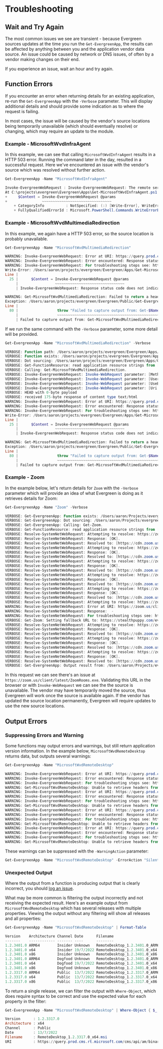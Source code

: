 ﻿---
layout: doc
---
# Troubleshooting

## Wait and Try Again

The most common issues we see are transient - because Evergreen sources updates at the time you run the `Get-EvergreenApp`, the results can be affected by anything between you and the application vendor data source. An issue could be caused by network or DNS issues, of often by a vendor making changes on their end.

If you experience an issue, wait an hour and try again.

## Function Errors

If you encounter an error when returning details for an existing application, re-run the `Get-EvergreenApp` with the `-Verbose` parameter. This will display additional details and should provide some indication as to where the request is failing.

In most cases, the issue will be caused by the vendor's source locations being temporarily unavailable (which should eventually resolve) or changing, which may require an update to the module.

### Example - MicrosoftWvdInfraAgent

In this example, we can see that calling `MicrosoftWvdInfraAgent` results in a HTTP 503 error. Running the command later in the day, resulted in a successful request. Here we've encountered an issue with the vendor's source which was resolved without further action.

```powershell
Get-EvergreenApp -Name "MicrosoftWvdInfraAgent"

Invoke-EvergreenWebRequest : Invoke-EvergreenWebRequest: The remote server returned an error: (503) Server Unavailable..
At C:\projects\evergreen\Evergreen\Apps\Get-MicrosoftWvdInfraAgent.ps1:25 char:16
+     $Content = Invoke-EvergreenWebRequest @params
+                ~~~~~~~~~~~~~~~~~~~~~~~~~~~~~~~~
    + CategoryInfo          : NotSpecified: (:) [Write-Error], WriteErrorException
    + FullyQualifiedErrorId : Microsoft.PowerShell.Commands.WriteErrorException,Invoke-EvergreenWebRequest
```

### Example - MicrosoftWvdMultimediaRedirection

In this example, we again have a HTTP 503 error, so the source location is probably unavailable.

```powershell
Get-EvergreenApp -Name "MicrosoftWvdMultimediaRedirection"

WARNING: Invoke-EvergreenWebRequest: Error at URI: https://query.prod.cms.rt.microsoft.com/cms/api/am/binary/RE4QWrF.
WARNING: Invoke-EvergreenWebRequest: Error encountered: Response status code does not indicate success: 503 (Service Unavailable)..
WARNING: Invoke-EvergreenWebRequest: For troubleshooting steps see: https://stealthpuppy.com/evergreen/troubleshoot/.
Write-Error: /Users/aaron/projects/evergreen/Evergreen/Apps/Get-MicrosoftWvdMultimediaRedirection.ps1:25
Line |
  25 |      $Content = Invoke-EvergreenWebRequest @params
     |                 ~~~~~~~~~~~~~~~~~~~~~~~~~~~~~~~~
     | Invoke-EvergreenWebRequest: Response status code does not indicate success: 503 (Service Unavailable)..

WARNING: Get-MicrosoftWvdMultimediaRedirection: Failed to return a header from https://query.prod.cms.rt.microsoft.com/cms/api/am/binary/RE4QWrF.
Exception: /Users/aaron/projects/evergreen/Evergreen/Public/Get-EvergreenApp.ps1:80
Line |
  80 |                  throw "Failed to capture output from: Get-$Name."
     |                  ~~~~~~~~~~~~~~~~~~~~~~~~~~~~~~~~~~~~~~~~~~~~~~~~~
     | Failed to capture output from: Get-MicrosoftWvdMultimediaRedirection.
```

If we run the same command with the `-Verbose` parameter, some more detail will be provided.

```powershell
Get-EvergreenApp -Name "MicrosoftWvdMultimediaRedirection" -Verbose

VERBOSE: Function path: /Users/aaron/projects/evergreen/Evergreen/Apps/Get-MicrosoftWvdMultimediaRedirection.ps1
VERBOSE: Function exists: /Users/aaron/projects/evergreen/Evergreen/Apps/Get-MicrosoftWvdMultimediaRedirection.ps1.
VERBOSE: Dot sourcing: /Users/aaron/projects/evergreen/Evergreen/Apps/Get-MicrosoftWvdMultimediaRedirection.ps1.
VERBOSE: Get-FunctionResource: read application resource strings from [/Users/aaron/projects/evergreen/Evergreen/Manifests/MicrosoftWvdMultimediaRedirection.json]
VERBOSE: Calling: Get-MicrosoftWvdMultimediaRedirection.
VERBOSE: Invoke-EvergreenWebRequest: Invoke-WebRequest parameter: [Method: Head].
VERBOSE: Invoke-EvergreenWebRequest: Invoke-WebRequest parameter: [UserAgent: Mozilla/5.0 (Macintosh; Darwin 21.5.0 Darwin Kernel Version 21.5.0: Tue Apr 26 21:08:29 PDT 2022; root:xnu-8020.121.3~4/RELEASE_ARM64_T8101; en-AU) AppleWebKit/534.6 (KHTML, like Gecko) Chrome/7.0.500.0 Safari/534.6].
VERBOSE: Invoke-EvergreenWebRequest: Invoke-WebRequest parameter: [UseBasicParsing: True].
VERBOSE: Invoke-EvergreenWebRequest: Invoke-WebRequest parameter: [Uri: https://query.prod.cms.rt.microsoft.com/cms/api/am/binary/RE4QWrF].
VERBOSE: HEAD with 0-byte payload
VERBOSE: received 175-byte response of content type text/html
WARNING: Invoke-EvergreenWebRequest: Error at URI: https://query.prod.cms.rt.microsoft.com/cms/api/am/binary/RE4QWrF.
WARNING: Invoke-EvergreenWebRequest: Error encountered: Response status code does not indicate success: 503 (Service Unavailable)..
WARNING: Invoke-EvergreenWebRequest: For troubleshooting steps see: https://stealthpuppy.com/evergreen/troubleshoot/.
Write-Error: /Users/aaron/projects/evergreen/Evergreen/Apps/Get-MicrosoftWvdMultimediaRedirection.ps1:25
Line |
  25 |      $Content = Invoke-EvergreenWebRequest @params
     |                 ~~~~~~~~~~~~~~~~~~~~~~~~~~~~~~~~
     | Invoke-EvergreenWebRequest: Response status code does not indicate success: 503 (Service Unavailable)..

WARNING: Get-MicrosoftWvdMultimediaRedirection: Failed to return a header from https://query.prod.cms.rt.microsoft.com/cms/api/am/binary/RE4QWrF.
Exception: /Users/aaron/projects/evergreen/Evergreen/Public/Get-EvergreenApp.ps1:80
Line |
  80 |                  throw "Failed to capture output from: Get-$Name."
     |                  ~~~~~~~~~~~~~~~~~~~~~~~~~~~~~~~~~~~~~~~~~~~~~~~~~
     | Failed to capture output from: Get-MicrosoftWvdMultimediaRedirection.
```

### Example - Zoom

In the example below, let's return details for `Zoom` with the `-Verbose` parameter which will provide an idea of what Evergreen is doing as it retrieves details for Zoom:

```powershell
Get-EvergreenApp -Name "Zoom" -Verbose

VERBOSE: Get-EvergreenApp: Function exists: /Users/aaron/Projects/evergreen/Evergreen/Apps/Get-Zoom.ps1.
VERBOSE: Get-EvergreenApp: Dot sourcing: /Users/aaron/Projects/evergreen/Evergreen/Apps/Get-Zoom.ps1.
VERBOSE: Get-EvergreenApp: Calling: Get-Zoom.
VERBOSE: Get-FunctionResource: read application resource strings from [/Users/aaron/Projects/evergreen/Evergreen/Manifests/Zoom.json]
VERBOSE: Resolve-SystemNetWebRequest: Attempting to resolve: https://zoom.us/download/vdi/ZoomCitrixHDXMediaPlugin.msi.
VERBOSE: Resolve-SystemNetWebRequest: Response: [OK].
VERBOSE: Resolve-SystemNetWebRequest: Resolved to: [https://cdn.zoom.us/prod/vdi/ZoomCitrixHDXMediaPlugin.msi?_x_zm_rtaid=1ntgQ-l3TsyzTXmWzDs59w.1625872867055.20bd6639bacc03053f5e85d49d21fc77&_x_zm_rhtaid=731].
VERBOSE: Resolve-SystemNetWebRequest: Attempting to resolve: https://zoom.us/client/latest/ZoomInstaller.exe.
VERBOSE: Resolve-SystemNetWebRequest: Response: [OK].
VERBOSE: Resolve-SystemNetWebRequest: Resolved to: [https://cdn.zoom.us/prod/5.7.1.543/ZoomInstaller.exe].
VERBOSE: Resolve-SystemNetWebRequest: Attempting to resolve: https://zoom.us/client/latest/ZoomOutlookPluginSetup.msi.
VERBOSE: Resolve-SystemNetWebRequest: Response: [OK].
VERBOSE: Resolve-SystemNetWebRequest: Resolved to: [https://cdn.zoom.us/prod/5.7.0.64/ZoomOutlookPluginSetup.msi].
VERBOSE: Resolve-SystemNetWebRequest: Attempting to resolve: https://zoom.us/client/latest/ZoomNotesPluginSetup.msi.
VERBOSE: Resolve-SystemNetWebRequest: Response: [OK].
VERBOSE: Resolve-SystemNetWebRequest: Resolved to: [https://cdn.zoom.us/prod/5.7.0.65/ZoomNotesPluginSetup.msi].
VERBOSE: Resolve-SystemNetWebRequest: Attempting to resolve: https://zoom.us/client/latest/ZoomInstallerFull.msi.
VERBOSE: Resolve-SystemNetWebRequest: Response: [OK].
VERBOSE: Resolve-SystemNetWebRequest: Resolved to: [https://cdn.zoom.us/prod/5.7.1.543/ZoomInstallerFull.msi].
VERBOSE: Resolve-SystemNetWebRequest: Attempting to resolve: https://zoom.us/client/latest/ZoomRooms.exe.
WARNING: Resolve-SystemNetWebRequest: Error at URI: https://zoom.us/client/latest/ZoomRooms.exe.
WARNING: Resolve-SystemNetWebRequest: Response:  -
WARNING: Resolve-SystemNetWebRequest: For troubleshooting steps see: https://stealthpuppy.com/evergreen/troubleshoot/.
VERBOSE: Get-Zoom: Setting fallback URL to: https://stealthpuppy.com/evergreen/issues/.
VERBOSE: Resolve-SystemNetWebRequest: Attempting to resolve: https://zoom.us/client/latest/ZoomLyncPluginSetup.msi.
VERBOSE: Resolve-SystemNetWebRequest: Response: [OK].
VERBOSE: Resolve-SystemNetWebRequest: Resolved to: [https://cdn.zoom.us/prod/5.2.44882.0827/ZoomLyncPluginSetup.msi].
VERBOSE: Resolve-SystemNetWebRequest: Attempting to resolve: https://zoom.us/download/vdi/ZoomVmwareMediaPlugin.msi.
VERBOSE: Resolve-SystemNetWebRequest: Response: [OK].
VERBOSE: Resolve-SystemNetWebRequest: Resolved to: [https://cdn.zoom.us/prod/vdi/ZoomVmwareMediaPlugin.msi?_x_zm_rtaid=kow6DBRDQhO8sS9-JyHTDQ.1625872876745.f65b9ac6613cb7a22686fc40291be0bf&_x_zm_rhtaid=705].
VERBOSE: Resolve-SystemNetWebRequest: Attempting to resolve: https://zoom.us/download/vdi/ZoomInstallerVDI.msi.
VERBOSE: Resolve-SystemNetWebRequest: Response: [OK].
VERBOSE: Resolve-SystemNetWebRequest: Resolved to: [https://cdn.zoom.us/prod/vdi/ZoomInstallerVDI.msi?_x_zm_rtaid=EiXK_i85Qnyxl0PnXE6ITg.1625872878653.8a666f93edfe18920e810d72dadd4246&_x_zm_rhtaid=751].
VERBOSE: Get-EvergreenApp: Output result from: /Users/aaron/Projects/evergreen/Evergreen/Apps/Get-Zoom.ps1.
```

In this request we can see there's an issue at `https://zoom.us/client/latest/ZoomRooms.exe`. Validating this URL in the browser or with `Invoke-WebRequest` we can see the the source is unavailable. The vendor may have temporarily moved the source, thus Evergreen will work once the source is available again. If the vendor has updated the source location permanently, Evergreen will require updates to use the new source locations.

## Output Errors

### Suppressing Errors and Warning

Some functions may output errors and warnings, but still return application version information. In the example below, `MicrosoftWvdRemoteDesktop` returns data, but outputs several warnings:

```powershell
Get-EvergreenApp -Name "MicrosoftWvdRemoteDesktop"

WARNING: Invoke-EvergreenWebRequest: Error at URI: https://query.prod.cms.rt.microsoft.com/cms/api/am/binary/RE51od9.
WARNING: Invoke-EvergreenWebRequest: Error encountered: Response status code does not indicate success: 503 (Service Unavailable)..
WARNING: Invoke-EvergreenWebRequest: For troubleshooting steps see: https://stealthpuppy.com/evergreen/troubleshoot/.
WARNING: Get-MicrosoftWvdRemoteDesktop: Unable to retrieve headers from https://query.prod.cms.rt.microsoft.com/cms/api/am/binary/RE51od9.
WARNING: Invoke-EvergreenWebRequest: Error at URI: https://query.prod.cms.rt.microsoft.com/cms/api/am/binary/RE51gy7.
WARNING: Invoke-EvergreenWebRequest: Error encountered: Response status code does not indicate success: 503 (Service Unavailable)..
WARNING: Invoke-EvergreenWebRequest: For troubleshooting steps see: https://stealthpuppy.com/evergreen/troubleshoot/.
WARNING: Get-MicrosoftWvdRemoteDesktop: Unable to retrieve headers from https://query.prod.cms.rt.microsoft.com/cms/api/am/binary/RE51gy7.
WARNING: Invoke-EvergreenWebRequest: Error at URI: https://query.prod.cms.rt.microsoft.com/cms/api/am/binary/RE51od9.
WARNING: Invoke-EvergreenWebRequest: Error encountered: Response status code does not indicate success: 503 (Service Unavailable)..
WARNING: Invoke-EvergreenWebRequest: For troubleshooting steps see: https://stealthpuppy.com/evergreen/troubleshoot/.
WARNING: Get-MicrosoftWvdRemoteDesktop: Unable to retrieve headers from https://query.prod.cms.rt.microsoft.com/cms/api/am/binary/RE51od9.
WARNING: Invoke-EvergreenWebRequest: Error at URI: https://query.prod.cms.rt.microsoft.com/cms/api/am/binary/RE51gy7.
WARNING: Invoke-EvergreenWebRequest: Error encountered: Response status code does not indicate success: 503 (Service Unavailable)..
WARNING: Invoke-EvergreenWebRequest: For troubleshooting steps see: https://stealthpuppy.com/evergreen/troubleshoot/.
WARNING: Get-MicrosoftWvdRemoteDesktop: Unable to retrieve headers from https://query.prod.cms.rt.microsoft.com/cms/api/am/binary/RE51gy7.
```

These warnings can be suppressed with the `-WarningAction` parameter:

```powershell
Get-EvergreenApp -Name "MicrosoftWvdRemoteDesktop" -ErrorAction "SilentlyContinue" -WarningAction "SilentlyContinue"
```

### Unexpected Output

Where the output from a function is producing output that is clearly incorrect, you should [log an issue](https://github.com/eucpilots/evergreen-module/issues).

What may be more common is filtering the output incorrectly and not receiving the expected result. Here's an example output from `MicrosoftWvdRemoteDesktop` which has several releases with multiple properties. Viewing the output without any filtering will show all releases and all properties:

```powershell
Get-EvergreenApp -Name "MicrosoftWvdRemoteDesktop" | Format-Table

Version    Architecture Channel Date      Filename                           URI
-------    ------------ ------- ----      --------                           ---
1.2.3401.0 ARM64        Insider Unknown   RemoteDesktop_1.2.3401.0_ARM64.msi https://query.prod.cms.rt.microsoft.com/cms/api/am/binary/RE51od9
1.2.3401.0 x64          Insider 19/7/2022 RemoteDesktop_1.2.3401.0_x64.msi   https://query.prod.cms.rt.microsoft.com/cms/api/am/binary/RE51gy5
1.2.3401.0 x86          Insider Unknown   RemoteDesktop_1.2.3401.0_x86.msi   https://query.prod.cms.rt.microsoft.com/cms/api/am/binary/RE51gy7
1.2.3401.0 ARM64        Dogfood Unknown   RemoteDesktop_1.2.3401.0_ARM64.msi https://query.prod.cms.rt.microsoft.com/cms/api/am/binary/RE51od9
1.2.3401.0 x64          Dogfood 19/7/2022 RemoteDesktop_1.2.3401.0_x64.msi   https://query.prod.cms.rt.microsoft.com/cms/api/am/binary/RE51gy5
1.2.3401.0 x86          Dogfood Unknown   RemoteDesktop_1.2.3401.0_x86.msi   https://query.prod.cms.rt.microsoft.com/cms/api/am/binary/RE51gy7
1.2.3317.0 ARM64        Public  13/7/2022 RemoteDesktop_1.2.3317.0_ARM64.msi https://query.prod.cms.rt.microsoft.com/cms/api/am/binary/RE50W7e
1.2.3317.0 x64          Public  13/7/2022 RemoteDesktop_1.2.3317.0_x64.msi   https://query.prod.cms.rt.microsoft.com/cms/api/am/binary/RE518ld
1.2.3317.0 x86          Public  13/7/2022 RemoteDesktop_1.2.3317.0_x86.msi   https://query.prod.cms.rt.microsoft.com/cms/api/am/binary/RE50W7f
```

To return a single release, we can filter the output with `Where-Object`, which does require syntax to be correct and use the expected value for each property in the filter:

```powershell
Get-EvergreenApp -Name "MicrosoftWvdRemoteDesktop" | Where-Object { $_.Architecture -eq "x64" -and $_.Channel -eq "Public" }

Version      : 1.2.3317.0
Architecture : x64
Channel      : Public
Date         : 13/7/2022
Filename     : RemoteDesktop_1.2.3317.0_x64.msi
URI          : https://query.prod.cms.rt.microsoft.com/cms/api/am/binary/RE518ld
```
